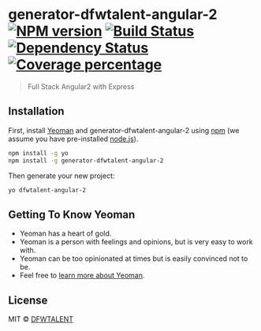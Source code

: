 # generator-dfwtalent-angular-2 [![NPM version][npm-image]][npm-url] [![Build Status][travis-image]][travis-url] [![Dependency Status][daviddm-image]][daviddm-url] [![Coverage percentage][coveralls-image]][coveralls-url]
> Full Stack Angular2 with Express

## Installation

First, install [Yeoman](http://yeoman.io) and generator-dfwtalent-angular-2 using [npm](https://www.npmjs.com/) (we assume you have pre-installed [node.js](https://nodejs.org/)).

```bash
npm install -g yo
npm install -g generator-dfwtalent-angular-2
```

Then generate your new project:

```bash
yo dfwtalent-angular-2
```

## Getting To Know Yeoman

 * Yeoman has a heart of gold.
 * Yeoman is a person with feelings and opinions, but is very easy to work with.
 * Yeoman can be too opinionated at times but is easily convinced not to be.
 * Feel free to [learn more about Yeoman](http://yeoman.io/).

## License

MIT © [DFWTALENT]()


[npm-image]: https://badge.fury.io/js/generator-dfwtalent-angular-2.svg
[npm-url]: https://npmjs.org/package/generator-dfwtalent-angular-2
[travis-image]: https://travis-ci.org/dfwtalent/generator-dfwtalent-angular-2.svg?branch=master
[travis-url]: https://travis-ci.org/dfwtalent/generator-dfwtalent-angular-2
[daviddm-image]: https://david-dm.org/dfwtalent/generator-dfwtalent-angular-2.svg?theme=shields.io
[daviddm-url]: https://david-dm.org/dfwtalent/generator-dfwtalent-angular-2
[coveralls-image]: https://coveralls.io/repos/dfwtalent/generator-dfwtalent-angular-2/badge.svg
[coveralls-url]: https://coveralls.io/r/dfwtalent/generator-dfwtalent-angular-2
